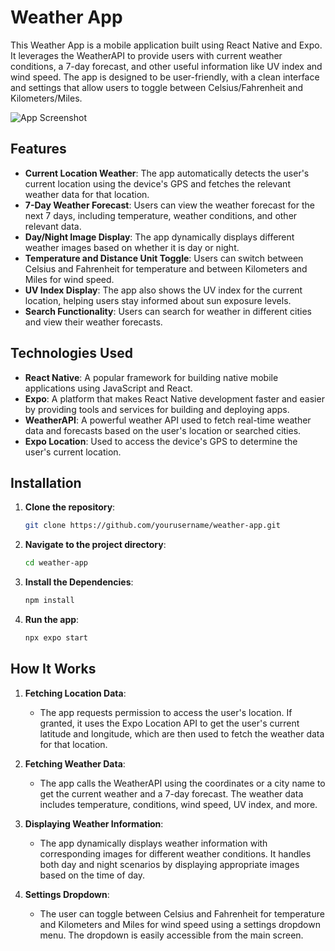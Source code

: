 # Weather App

This Weather App is a mobile application built using React Native and Expo. It leverages the WeatherAPI to provide users with current weather conditions, a 7-day forecast, and other useful information like UV index and wind speed. The app is designed to be user-friendly, with a clean interface and settings that allow users to toggle between Celsius/Fahrenheit and Kilometers/Miles.

![App Screenshot](./assets/screenshot.png)

## Features

- **Current Location Weather**: The app automatically detects the user's current location using the device's GPS and fetches the relevant weather data for that location.
- **7-Day Weather Forecast**: Users can view the weather forecast for the next 7 days, including temperature, weather conditions, and other relevant data.
- **Day/Night Image Display**: The app dynamically displays different weather images based on whether it is day or night.
- **Temperature and Distance Unit Toggle**: Users can switch between Celsius and Fahrenheit for temperature and between Kilometers and Miles for wind speed.
- **UV Index Display**: The app also shows the UV index for the current location, helping users stay informed about sun exposure levels.
- **Search Functionality**: Users can search for weather in different cities and view their weather forecasts.

## Technologies Used

- **React Native**: A popular framework for building native mobile applications using JavaScript and React.
- **Expo**: A platform that makes React Native development faster and easier by providing tools and services for building and deploying apps.
- **WeatherAPI**: A powerful weather API used to fetch real-time weather data and forecasts based on the user's location or searched cities.
- **Expo Location**: Used to access the device's GPS to determine the user's current location.

## Installation

1. **Clone the repository**:
   ```bash
   git clone https://github.com/yourusername/weather-app.git
   ```
2. **Navigate to the project directory**:
   ```bash
   cd weather-app
   ```
3. **Install the Dependencies**:
   ```bash
   npm install
   ```
4. **Run the app**:
   ```bash
   npx expo start
   ```

## How It Works

1. **Fetching Location Data**: 
   - The app requests permission to access the user's location. If granted, it uses the Expo Location API to get the user's current latitude and longitude, which are then used to fetch the weather data for that location.
   
2. **Fetching Weather Data**: 
   - The app calls the WeatherAPI using the coordinates or a city name to get the current weather and a 7-day forecast. The weather data includes temperature, conditions, wind speed, UV index, and more.

3. **Displaying Weather Information**: 
   - The app dynamically displays weather information with corresponding images for different weather conditions. It handles both day and night scenarios by displaying appropriate images based on the time of day.

4. **Settings Dropdown**: 
   - The user can toggle between Celsius and Fahrenheit for temperature and Kilometers and Miles for wind speed using a settings dropdown menu. The dropdown is easily accessible from the main screen.

